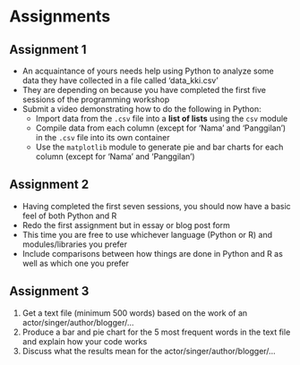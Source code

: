 # Assignments

## Assignment 1

- An acquaintance of yours needs help using Python to analyze some data they have collected in a file called ‘data_kki.csv’
- They are depending on because you have completed the first five sessions of the programming workshop
- Submit a video demonstrating how to do the following in Python:
    - Import data from the `.csv` file into a **list of lists** using the `csv` module
    - Compile data from each column (except for ‘Nama’ and ‘Panggilan’) in the `.csv` file into its own container
    - Use the `matplotlib` module to generate pie and bar charts for each column  (except for ‘Nama’ and ‘Panggilan’)

## Assignment 2

- Having completed the first seven sessions, you should now have a basic feel of both Python and R
- Redo the first assignment but in essay or blog post form
- This time you are free to use whichever language (Python or R) and modules/libraries you prefer
- Include comparisons between how things are done in Python and R as well as which one you prefer

## Assignment 3

1. Get a text file (minimum 500 words) based on the work of an actor/singer/author/blogger/…
2. Produce a bar and pie chart for the 5 most frequent words in the text file and explain how your code works
3. Discuss what the results mean for the actor/singer/author/blogger/…